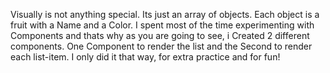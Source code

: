 <p>Visually is not anything special. Its just an array of objects. Each object is a fruit with a Name and a Color. I spent most of the time experimenting with Components and thats why as you are going to see, i Created 2 different components. One Component to render the list and the Second to render each list-item. I only did it that way, for extra practice and for fun!</p>
